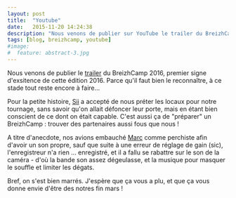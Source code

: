 ```yaml
---
layout: post
title:  "Youtube"
date:   2015-11-20 14:24:38
description: "Nous venons de publier sur YouTube le trailer du BreizhCamp 2016."
tags: [blog, breizhcamp, youtube]
#image:
#  feature: abstract-3.jpg
---
```


Nous venons de publier le [trailer](https://www.youtube.com/watch?v=BDdH97iblG8) du BreizhCamp 2016, premier signe d'exsitence de cette édition 2016. Parce qu'il faut bien
le reconnaître, à ce stade tout reste encore à faire...

Pour la petite histoire, [Sii](http://rennes.groupe-sii.com/fr) a accepté de nous préter les locaux pour notre tournage, sans savoir qu'on allait défoncer leur porte,
mais en étant bien conscient de ce dont on était capable. C'est aussi ça de "préparer" un BreizhCamp : trouver des partenaires aussi fous
que nous !

A titre d'anecdote, nos avions embauché [Marc](https://twitter.com/marcaudefroy) comme perchiste afin d'avoir un son propre, 
sauf que suite à une erreur de réglage de gain (sic), l'enregistreur n'a rien ... enregistré, et il a fallu se rabattre sur le son de la
caméra - d'où la bande son assez dégeulasse, et la musique pour masquer le souffle et limiter les dégats. 

Bref, on s'est bien marrés. J'espère que ça vous a plu, et que ça vous donne envie d'être des notres fin mars !
